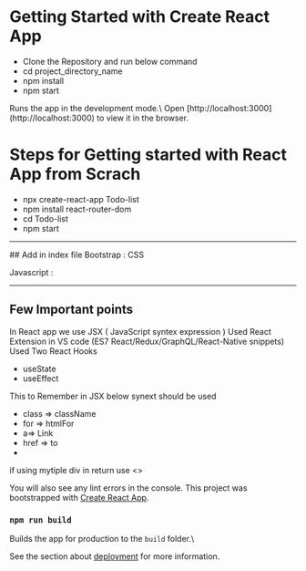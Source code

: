 # Getting Started with Create React App
<ul>
<li>Clone the Repository and run below command </li>
<li>cd project_directory_name</li>
<li>npm install </li>
<li>npm start</li>
</ul>
Runs the app in the development mode.\
Open [http://localhost:3000](http://localhost:3000) to view it in the browser.

# Steps for Getting started with React App from Scrach
<ul>
<li>npx create-react-app Todo-list</li>
<li>npm install react-router-dom</li>
<li>cd Todo-list</li>
<li>npm start</li>
</ul>
<hr/>
## Add in index file
Bootstrap : CSS
<link rel="stylesheet" href="https://stackpath.bootstrapcdn.com/bootstrap/4.3.1/css/bootstrap.min.css" integrity="sha384-ggOyR0iXCbMQv3Xipma34MD+dH/1fQ784/j6cY/iJTQUOhcWr7x9JvoRxT2MZw1T" crossorigin="anonymous">

Javascript : 
<script src="https://code.jquery.com/jquery-3.3.1.slim.min.js" integrity="sha384-q8i/X+965DzO0rT7abK41JStQIAqVgRVzpbzo5smXKp4YfRvH+8abtTE1Pi6jizo" crossorigin="anonymous"></script>
<hr/>

## Few Important points 
In React app we use JSX ( JavaScript syntex expression )
Used React Extension in VS code (ES7 React/Redux/GraphQL/React-Native snippets)
Used Two React Hooks 
<ul>
<li>useState</li>
<li>useEffect</li>
</ul>
This to Remember in JSX below synext should be used 
<ul>
<li> class => className </li>
<li>for => htmlFor </li>
<li>a=> Link </li>
<li>href => to <li>
</ul>
if using mytiple div in return use <></>

You will also see any lint errors in the console.
This project was bootstrapped with [Create React App](https://github.com/facebook/create-react-app).
### `npm run build`

Builds the app for production to the `build` folder.\

See the section about [deployment](https://facebook.github.io/create-react-app/docs/deployment) for more information.
